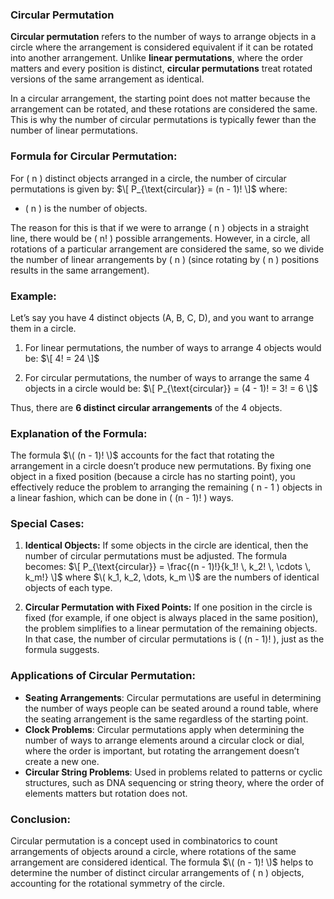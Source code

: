 ### **Circular Permutation**

**Circular permutation** refers to the number of ways to arrange objects in a circle where the arrangement is considered equivalent if it can be rotated into another arrangement. Unlike **linear permutations**, where the order matters and every position is distinct, **circular permutations** treat rotated versions of the same arrangement as identical.

In a circular arrangement, the starting point does not matter because the arrangement can be rotated, and these rotations are considered the same. This is why the number of circular permutations is typically fewer than the number of linear permutations.

### **Formula for Circular Permutation:**

For \( n \) distinct objects arranged in a circle, the number of circular permutations is given by:
$\[
P_{\text{circular}} = (n - 1)!
\]$
where:
- \( n \) is the number of objects.

The reason for this is that if we were to arrange \( n \) objects in a straight line, there would be \( n! \) possible arrangements. However, in a circle, all rotations of a particular arrangement are considered the same, so we divide the number of linear arrangements by \( n \) (since rotating by \( n \) positions results in the same arrangement).

### **Example:**

Let’s say you have 4 distinct objects (A, B, C, D), and you want to arrange them in a circle.

1. For linear permutations, the number of ways to arrange 4 objects would be:
   $\[
   4! = 24
   \]$
   
2. For circular permutations, the number of ways to arrange the same 4 objects in a circle would be:
   $\[
   P_{\text{circular}} = (4 - 1)! = 3! = 6
   \]$

Thus, there are **6 distinct circular arrangements** of the 4 objects.

### **Explanation of the Formula:**

The formula $\( (n - 1)! \)$ accounts for the fact that rotating the arrangement in a circle doesn’t produce new permutations. By fixing one object in a fixed position (because a circle has no starting point), you effectively reduce the problem to arranging the remaining \( n - 1 \) objects in a linear fashion, which can be done in \( (n - 1)! \) ways.

### **Special Cases:**

1. **Identical Objects:**
   If some objects in the circle are identical, then the number of circular permutations must be adjusted. The formula becomes:
   $\[
   P_{\text{circular}} = \frac{(n - 1)!}{k_1! \, k_2! \, \cdots \, k_m!}
   \]$
   where $\( k_1, k_2, \dots, k_m \)$ are the numbers of identical objects of each type.

2. **Circular Permutation with Fixed Points:**
   If one position in the circle is fixed (for example, if one object is always placed in the same position), the problem simplifies to a linear permutation of the remaining objects. In that case, the number of circular permutations is \( (n - 1)! \), just as the formula suggests.

### **Applications of Circular Permutation:**

- **Seating Arrangements**: Circular permutations are useful in determining the number of ways people can be seated around a round table, where the seating arrangement is the same regardless of the starting point.
- **Clock Problems**: Circular permutations apply when determining the number of ways to arrange elements around a circular clock or dial, where the order is important, but rotating the arrangement doesn’t create a new one.
- **Circular String Problems**: Used in problems related to patterns or cyclic structures, such as DNA sequencing or string theory, where the order of elements matters but rotation does not.

### **Conclusion:**

Circular permutation is a concept used in combinatorics to count arrangements of objects around a circle, where rotations of the same arrangement are considered identical. The formula $\( (n - 1)! \)$ helps to determine the number of distinct circular arrangements of \( n \) objects, accounting for the rotational symmetry of the circle.
